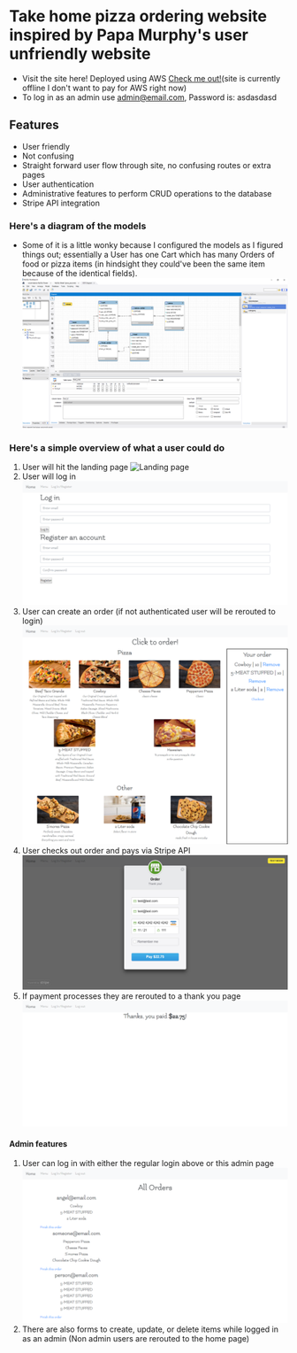# Take home pizza ordering website inspired by Papa Murphy's user unfriendly website
- Visit the site here! Deployed using AWS [Check me out!](http://3.17.56.100/)(site is currently offline I don't want to pay for AWS right now)
- To log in as an admin use admin@email.com, Password is: asdasdasd

## Features
- User friendly
- Not confusing
- Straight forward user flow through site, no confusing routes or extra pages
- User authentication 
- Administrative features to perform CRUD operations to the database
- Stripe API integration

### Here's a diagram of the models
- Some of it is a little wonky because I configured the models as I figured things out; essentially a User has one Cart which has many Orders of food or pizza items (in hindsight they could've been the same item because of the identical fields).
![Cool EER diagram I made at 1AM](./app/assets/images/EER.png)

### Here's a simple overview of what a user could do

1. User will hit the landing page
![Landing page](./app/assets/images/pizzaLanding.png)
2. User will log in
![Login page](./app/assets/images/pizzaLogin.png)
3. User can create an order (if not authenticated user will be rerouted to login)
![menu and order screen](./app/assets/images/menuOrder.png)
4. User checks out order and pays via Stripe API
![Stripe modal](./app/assets/images/stripePayment.png)
5. If payment processes they are rerouted to a thank you page
![thanks page](./app/assets/images/thankYou.png)

#### Admin features
1. User can log in with either the regular login above or this admin page
![Admin order page](./app/assets/images/adminOrders.png)
2. There are also forms to create, update, or delete items while logged in as an admin (Non admin users are rerouted to the home page)


